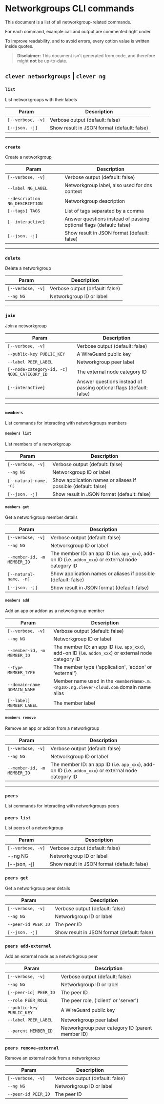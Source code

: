 # Networkgroups CLI commands

This document is a list of all networkgroup-related commands.

For each command, example call and output are commented right under.

To improve readability, and to avoid errors, every option value is written inside quotes.

> **Disclaimer:** This document isn't generated from code, and therefore might **not** be up-to-date.

## `clever networkgroups` | `clever ng`

### `list`

List networkgroups with their labels

| Param             | Description                                 |
| ----------------- | ------------------------------------------- |
| `[--verbose, -v]` | Verbose output (default: false)             |
| `[--json, -j]`    | Show result in JSON format (default: false) |

---

### `create`

Create a networkgroup

| Param                          | Description                                                         |
| ------------------------------ | ------------------------------------------------------------------- |
| `[--verbose, -v]`              | Verbose output (default: false)                                     |
| `--label NG_LABEL`             | Networkgroup label, also used for dns context                       |
| `--description NG_DESCRIPTION` | Networkgroup description                                            |
| `[--tags] TAGS`                | List of tags separated by a comma                                   |
| `[--interactive]`              | Answer questions instead of passing optional flags (default: false) |
| `[--json, -j]`                 | Show result in JSON format (default: false)                         |

---

### `delete`

Delete a networkgroup

| Param             | Description                     |
| ----------------- | ------------------------------- |
| `[--verbose, -v]` | Verbose output (default: false) |
| `--ng NG`         | Networkgroup ID or label        |

---

### `join`

Join a networkgroup

| Param                                       | Description                                                         |
| ------------------------------------------- | ------------------------------------------------------------------- |
| `[--verbose, -v]`                           | Verbose output (default: false)                                     |
| `--public-key PUBLIC_KEY`                   | A WireGuard public key                                              |
| `--label PEER_LABEL`                        | Networkgroup peer label                                             |
| `[--node-category-id, -c] NODE_CATEGORY_ID` | The external node category ID                                       |
| `[--interactive]`                           | Answer questions instead of passing optional flags (default: false) |

---

### `members`

List commands for interacting with networkgroups members

#### `members list`

List members of a networkgroup

| Param                  | Description                                                    |
| ---------------------- | -------------------------------------------------------------- |
| `[--verbose, -v]`      | Verbose output (default: false)                                |
| `--ng NG`              | Networkgroup ID or label                                       |
| `[--natural-name, -n]` | Show application names or aliases if possible (default: false) |
| `[--json, -j]`         | Show result in JSON format (default: false)                    |

#### `members get`

Get a networkgroup member details

| Param                       | Description                                                                                          |
| --------------------------- | ---------------------------------------------------------------------------------------------------- |
| `[--verbose, -v]`           | Verbose output (default: false)                                                                      |
| `--ng NG`                   | Networkgroup ID or label                                                                             |
| `--member-id, -m MEMBER_ID` | The member ID: an app ID (i.e. `app_xxx`), add-on ID (i.e. `addon_xxx`) or external node category ID |
| `[--natural-name, -n]`      | Show application names or aliases if possible (default: false)                                       |
| `[--json, -j]`              | Show result in JSON format (default: false)                                                          |

#### `members add`

Add an app or addon as a networkgroup member

| Param                       | Description                                                                                          |
| --------------------------- | ---------------------------------------------------------------------------------------------------- |
| `[--verbose, -v]`           | Verbose output (default: false)                                                                      |
| `--ng NG`                   | Networkgroup ID or label                                                                             |
| `--member-id, -m MEMBER_ID` | The member ID: an app ID (i.e. `app_xxx`), add-on ID (i.e. `addon_xxx`) or external node category ID |
| `--type MEMBER_TYPE`        | The member type ('application', 'addon' or 'external')                                               |
| `--domain-name DOMAIN_NAME` | Member name used in the `<memberName>.m.<ngID>.ng.clever-cloud.com` domain name alias                |
| `[--label] MEMBER_LABEL`    | The member label                                                                                     |

#### `members remove`

Remove an app or addon from a networkgroup

| Param                       | Description                                                                                          |
| --------------------------- | ---------------------------------------------------------------------------------------------------- |
| `[--verbose, -v]`           | Verbose output (default: false)                                                                      |
| `--ng NG`                   | Networkgroup ID or label                                                                             |
| `--member-id, -m MEMBER_ID` | The member ID: an app ID (i.e. `app_xxx`), add-on ID (i.e. `addon_xxx`) or external node category ID |

---

### `peers`

List commands for interacting with networkgroups peers

### `peers list`

List peers of a networkgroup

| Param             | Description                                 |
| ----------------- | ------------------------------------------- |
| `[--verbose, -v]` | Verbose output (default: false)             |
| --ng NG           | Networkgroup ID or label                    |
| [--json, -j]      | Show result in JSON format (default: false) |

### `peers get`

Get a networkgroup peer details

| Param               | Description                                 |
| ------------------- | ------------------------------------------- |
| `[--verbose, -v]`   | Verbose output (default: false)             |
| `--ng NG`           | Networkgroup ID or label                    |
| `--peer-id PEER_ID` | The peer ID                                 |
| `[--json, -j]`      | Show result in JSON format (default: false) |

### `peers add-external`

Add an external node as a networkgroup peer

| Param                     | Description                                      |
| ------------------------- | ------------------------------------------------ |
| `[--verbose, -v]`         | Verbose output (default: false)                  |
| `--ng NG`                 | Networkgroup ID or label                         |
| `[--peer-id] PEER_ID`     | The peer ID                                      |
| `--role PEER_ROLE`        | The peer role, ('client' or 'server')            |
| `--public-key PUBLIC_KEY` | A WireGuard public key                           |
| `--label PEER_LABEL`      | Networkgroup peer label                          |
| `--parent MEMBER_ID`      | Networkgroup peer category ID (parent member ID) |

### `peers remove-external`

Remove an external node from a networkgroup

| Param               | Description                     |
| ------------------- | ------------------------------- |
| `[--verbose, -v]`   | Verbose output (default: false) |
| `--ng NG`           | Networkgroup ID or label        |
| `--peer-id PEER_ID` | The peer ID                     |
